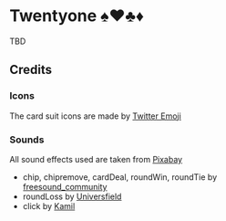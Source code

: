 # Twentyone ♠️♥️♣️♦️

TBD
## Credits
### Icons
The card suit icons are made by [Twitter Emoji](https://iconscout.com/contributors/twitter-inc) 
### Sounds
All sound effects used are taken from [Pixabay](https://pixabay.com/sound-effects/?utm_source=link-attribution&utm_medium=referral&utm_campaign=music&utm_content=27240)
-	chip, chipremove, cardDeal, roundWin, roundTie by [freesound_community](https://pixabay.com/users/freesound_community-46691455/?utm_source=link-attribution&utm_medium=referral&utm_campaign=music&utm_content=27240)
-	roundLoss by [Universfield](https://pixabay.com/users/universfield-28281460/?utm_source=link-attribution&utm_medium=referral&utm_campaign=music&utm_content=144746)
-	click by [Kamil](https://pixabay.com/users/slodkabonanza-43033281/?utm_source=link-attribution&utm_medium=referral&utm_campaign=music&utm_content=197846)
